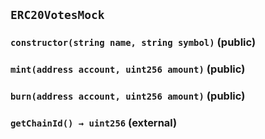 ## `ERC20VotesMock`






### `constructor(string name, string symbol)` (public)





### `mint(address account, uint256 amount)` (public)





### `burn(address account, uint256 amount)` (public)





### `getChainId() → uint256` (external)








